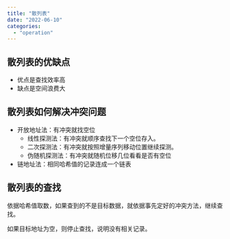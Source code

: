 ```yaml
---
title: "散列表"
date: "2022-06-10"
categories:
  - "operation"
---
```


## 散列表的优缺点

- 优点是查找效率高
- 缺点是空间浪费大

## 散列表如何解决冲突问题

- 开放地址法：有冲突就找空位
    - 线性探测法：有冲突就顺序查找下一个空位存入。
    - 二次探测法：有冲突就按照增量序列移动位置继续探测。
    - 伪随机探测法：有冲突就随机位移几位看看是否有空位
- 链地址法：相同哈希值的记录连成一个链表

## 散列表的查找

依据哈希值取数，如果查到的不是目标数据，就依据事先定好的冲突方法，继续查找。

如果目标地址为空，则停止查找，说明没有相关记录。
